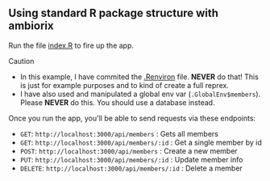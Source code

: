 ## Using standard R package structure with ambiorix

Run the file [index.R](./index.R) to fire up the app.

> [!CAUTION]
> - In this example, I have commited the [.Renviron](./.Renviron) file. **NEVER** do that! This is just for example purposes and to kind of create a full reprex.
> - I have also used and manipulated a global env var (`.GlobalEnv$members`). Please **NEVER** do this. You should use a database instead.

Once you run the app, you'll be able to send requests via these endpoints:
- `GET`: `http://localhost:3000/api/members` : Gets all members
- `GET`: `http://localhost:3000/api/members/:id` : Get a single member by id
- `POST`: `http://localhost:3000/api/members` : Create a new member
- `PUT`: `http://localhost:3000/api/members/:id` : Update member info
- `DELETE`: `http://localhost:3000/api/members/:id` : Delete a member
